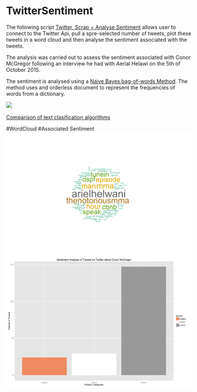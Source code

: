 # TwitterSentiment

The following script [Twitter, Scrap + Analyse Sentiment](https://github.com/MarcusoHanlon/TwitterSentiment/blob/master/TwittAnalysis.R) allows user to connect to the Twitter Api, pull a spre-selected number of tweets, plot these tweets in a word cloud and then analyse the sentiment associated with the tweets.

The analysis was carried out to assess the sentiment associated with Conor McGregor following an interview he had with Aerial Helawi on the 5th of October 2015.

The sentiment is analysed using a [Naive Bayes bag-of-words Method](https://en.wikipedia.org/wiki/Bag-of-words_model). The method uses and orderless document to represent the frequencies of words from a dictionary. 

<img src="http://www.saedsayad.com/images/Bayes_rule.png" align="Centre"/>

[Comparison of text clasification algorithms](http://www.inf.ed.ac.uk/teaching/courses/inf2b/learnnotes/inf2b-learn-note07-2up.pdf)

#WordCloud
<img src="https://raw.githubusercontent.com/MarcusoHanlon/TwitterSentiment/master/MachineLearningCloud.png" align="Left"/>
#Associated Sentiment
<img src="https://raw.githubusercontent.com/MarcusoHanlon/TwitterSentiment/master/Sentiment.png" align="middle"/>
